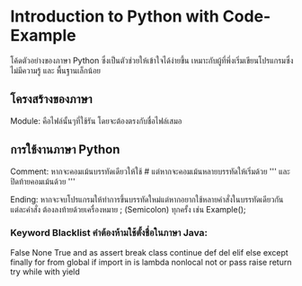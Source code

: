 # Introduction to Python with Code-Example
โค้ดตัวอย่างของภาษา Python ซึ่งเป็นตัวช่วยให้เข้าใจได้ง่ายขึ้น เหมาะกับผู้ที่พึ่งเริ่มเขียนโปรแกรมซึ่งไม่มีความรู้ และ พื้นฐานเล็กน้อย

## โครงสร้างของภาษา
Module: คือไฟล์นั้นๆที่ใช้รัน โดยจะต้องตรงกับชื่อไฟล์เสมอ

## การใช้งานภาษา Python

Comment: หากจะคอมเม้นบรรทัดเดียวให้ใช้ # แต่หากจะคอมเม้นหลายบรรทัดให้เริ่มด้วย ''' และปิดท้ายคอมเม้นด้วย '''

Ending: หากจะจบโปรแกรมให้ทำการขึ้นบรรทัดใหม่แต่หากอยากใช้หลายคำสั่งในบรรทัดเดียวกันแต่ละคำสั่ง
ต้องลงท้ายด้วยเครื่องหมาย ; (Semicolon) ทุกครั้ง เช่น Example();

### Keyword Blacklist คำต้องห้ามใช้ตั้งชื่อในภาษา Java: 
False	None	True	and
as	assert	break	class
continue	def	del	elif
else	except	finally	for
from	global	if	import
in	is	lambda	nonlocal
not	or	pass	raise
return	try	while	with
yield
